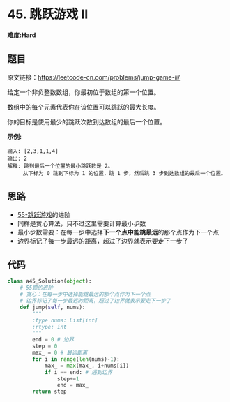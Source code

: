 # 45. 跳跃游戏 II
**难度:Hard**
## 题目
原文链接：https://leetcode-cn.com/problems/jump-game-ii/

给定一个非负整数数组，你最初位于数组的第一个位置。

数组中的每个元素代表你在该位置可以跳跃的最大长度。

你的目标是使用最少的跳跃次数到达数组的最后一个位置。

**示例:**
```
输入: [2,3,1,1,4]
输出: 2
解释: 跳到最后一个位置的最小跳跃数是 2。
     从下标为 0 跳到下标为 1 的位置，跳 1 步，然后跳 3 步到达数组的最后一个位置。
```

## 思路
* [55-跳跃游戏](https://github.com/czzbb/leetcode-python/blob/master/code/0055-%E8%B7%B3%E8%B7%83%E6%B8%B8%E6%88%8F.md)的进阶
* 同样是贪心算法，只不过这里需要计算最小步数
* 最小步数需要：在每一步中选择**下一个点中能跳最远**的那个点作为下一个点
* 边界标记了每一步最远的距离，超过了边界就表示要走下一步了

## 代码
```python
class a45_Solution(object):
    # 55题的进阶
    # 贪心：在每一步中选择能跳最远的那个点作为下一个点
    # 边界标记了每一步最远的距离，超过了边界就表示要走下一步了
    def jump(self, nums):
        """
        :type nums: List[int]
        :rtype: int
        """
        end = 0 # 边界
        step = 0
        max_ = 0 # 最远距离
        for i in range(len(nums)-1):
            max_ = max(max_, i+nums[i])
            if i == end: # 遇到边界
                step+=1
                end = max_
        return step
```
